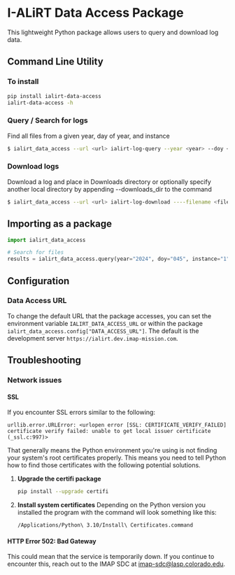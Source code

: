 # I-ALiRT Data Access Package

This lightweight Python package allows users to query and download log data.

## Command Line Utility

### To install

```bash
pip install ialirt-data-access
ialirt-data-access -h
```

### Query / Search for logs

Find all files from a given year, day of year, and instance

```bash
$ ialirt_data_access --url <url> ialirt-log-query --year <year> --doy <doy> --instance <instance>
```

### Download logs

Download a log and place in Downloads directory or optionally specify another local directory by appending --downloads_dir <directory> to the command

```bash
$ ialirt_data_access --url <url> ialirt-log-download ----filename <filename>
```

## Importing as a package

```python
import ialirt_data_access

# Search for files
results = ialirt_data_access.query(year="2024", doy="045", instance="1")
```

## Configuration

### Data Access URL

To change the default URL that the package accesses, you can set
the environment variable ``IALIRT_DATA_ACCESS_URL`` or within the
package ``ialirt_data_access.config["DATA_ACCESS_URL"]``. The default
is the development server ``https://ialirt.dev.imap-mission.com``.

## Troubleshooting

### Network issues

#### SSL

If you encounter SSL errors similar to the following:

```text
urllib.error.URLError: <urlopen error [SSL: CERTIFICATE_VERIFY_FAILED] certificate verify failed: unable to get local issuer certificate (_ssl.c:997)>
```

That generally means the Python environment you're using is not finding your system's root
certificates properly. This means you need to tell Python how to find those certificates
with the following potential solutions.

1. **Upgrade the certifi package**

    ```bash
    pip install --upgrade certifi
    ```

2. **Install system certificates**
    Depending on the Python version you installed the program with the command will look something like this:

    ```bash
    /Applications/Python\ 3.10/Install\ Certificates.command
    ```

#### HTTP Error 502: Bad Gateway

This could mean that the service is temporarily down. If you
continue to encounter this, reach out to the IMAP SDC at
<imap-sdc@lasp.colorado.edu>.
